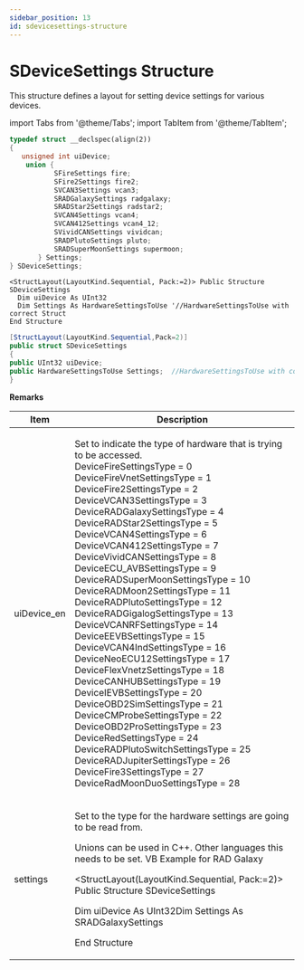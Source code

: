 ```yaml
---
sidebar_position: 13
id: sdevicesettings-structure
---
```


# SDeviceSettings Structure

This structure defines a layout for setting device settings for various devices.

import Tabs from '@theme/Tabs';
import TabItem from '@theme/TabItem';

<Tabs>
<TabItem value="cpp" label="C/C++ Declare" default>

```cpp
typedef struct __declspec(align(2))
{
   unsigned int uiDevice;
    union {
           SFireSettings fire;
           SFire2Settings fire2;
           SVCAN3Settings vcan3;
           SRADGalaxySettings radgalaxy;
           SRADStar2Settings radstar2;
           SVCAN4Settings vcan4;
           SVCAN412Settings vcan4_12;
           SVividCANSettings vividcan;
           SRADPlutoSettings pluto;
           SRADSuperMoonSettings supermoon;
       } Settings;
} SDeviceSettings;
```
</TabItem>

<TabItem value="vbnet" label="Visual Basic .NET Declare">

```vbnet
<StructLayout(LayoutKind.Sequential, Pack:=2)> Public Structure SDeviceSettings
  Dim uiDevice As UInt32
  Dim Settings As HardwareSettingsToUse '//HardwareSettingsToUse with correct Struct
End Structure
```
</TabItem>

<TabItem value="c#" label="C# Declare">

```csharp
[StructLayout(LayoutKind.Sequential,Pack=2)]
public struct SDeviceSettings
{
public UInt32 uiDevice;
public HardwareSettingsToUse Settings;  //HardwareSettingsToUse with correct Struct
}
```
</TabItem>
</Tabs>

**Remarks**

| Item         | Description                                                                                                                                                                                                                                                                                                                                                                                                                                                                                                                                                                                                                                                                                                                                                                                                                                                                                                                                                                                                                                                                                                                      |
| ------------ | -------------------------------------------------------------------------------------------------------------------------------------------------------------------------------------------------------------------------------------------------------------------------------------------------------------------------------------------------------------------------------------------------------------------------------------------------------------------------------------------------------------------------------------------------------------------------------------------------------------------------------------------------------------------------------------------------------------------------------------------------------------------------------------------------------------------------------------------------------------------------------------------------------------------------------------------------------------------------------------------------------------------------------------------------------------------------------------------------------------------------------- |
| uiDevice\_en | <p>Set to indicate the type of hardware that is trying to be accessed.<br/>DeviceFireSettingsType = 0<br/>DeviceFireVnetSettingsType = 1<br/>DeviceFire2SettingsType = 2<br/>DeviceVCAN3SettingsType = 3<br/>DeviceRADGalaxySettingsType = 4<br/>DeviceRADStar2SettingsType = 5<br/>DeviceVCAN4SettingsType = 6<br/>DeviceVCAN412SettingsType = 7<br/>DeviceVividCANSettingsType = 8<br/>DeviceECU_AVBSettingsType = 9<br/>DeviceRADSuperMoonSettingsType = 10<br/>DeviceRADMoon2SettingsType = 11<br/>DeviceRADPlutoSettingsType = 12<br/>DeviceRADGigalogSettingsType = 13<br/>DeviceVCANRFSettingsType = 14<br/>DeviceEEVBSettingsType = 15<br/>DeviceVCAN4IndSettingsType = 16<br/>DeviceNeoECU12SettingsType = 17<br/>DeviceFlexVnetzSettingsType = 18<br/>DeviceCANHUBSettingsType = 19<br/>DeviceIEVBSettingsType = 20<br/>DeviceOBD2SimSettingsType = 21<br/>DeviceCMProbeSettingsType = 22<br/>DeviceOBD2ProSettingsType = 23<br/>DeviceRedSettingsType = 24<br/>DeviceRADPlutoSwitchSettingsType = 25<br/>DeviceRADJupiterSettingsType = 26<br/>DeviceFire3SettingsType = 27<br/>DeviceRadMoonDuoSettingsType = 28</p> |
| settings     | <p>Set to the type for the hardware settings are going to be read from.</p><p>Unions can be used in C++. Other languages this needs to be set. VB Example for RAD Galaxy</p><p>&#x3C;StructLayout(LayoutKind.Sequential, Pack:=2)> Public Structure SDeviceSettings</p><p>Dim uiDevice As UInt32Dim Settings As SRADGalaxySettings</p><p>End Structure</p>                                                                                                                                                                                                                                                                                                                                                                                                                                                                                                                                                                                                                                                                                                                                                                       |
